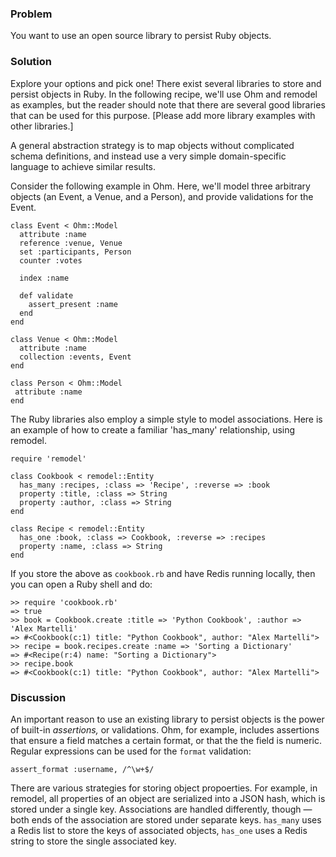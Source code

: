 ### Problem

You want to use an open source library to persist Ruby objects.

### Solution

Explore your options and pick one! There exist several libraries to store and persist objects in Ruby. 
In the following recipe, we'll use  Ohm and remodel as examples, but the reader should
note that there are several good libraries that can be used for this purpose. 
[Please add more library examples with other libraries.]

A general abstraction strategy is to map objects without complicated schema definitions,
and instead use a very simple domain-specific language to achieve similar results.

Consider the following example in Ohm. Here, we'll model three arbitrary objects (an Event, a
Venue, and a Person), and provide validations for the Event.

	class Event < Ohm::Model
  	  attribute :name
  	  reference :venue, Venue
  	  set :participants, Person
  	  counter :votes

 	  index :name

   	  def validate
   	    assert_present :name
	  end
	end

	class Venue < Ohm::Model
  	  attribute :name
  	  collection :events, Event
	end

	class Person < Ohm::Model
 	 attribute :name
	end
 
The Ruby libraries also employ a simple style to model associations. Here is an example of how to create a 
familiar 'has_many' relationship, using remodel.

	require 'remodel'
	
	class Cookbook < remodel::Entity
	  has_many :recipes, :class => 'Recipe', :reverse => :book
	  property :title, :class => String
	  property :author, :class => String
	end
	
	class Recipe < remodel::Entity
	  has_one :book, :class => Cookbook, :reverse => :recipes
	  property :name, :class => String
	end

If you store the above as `cookbook.rb` and have Redis running locally, 
then you can open a Ruby shell and do:

	>> require 'cookbook.rb'
	=> true
	>> book = Cookbook.create :title => 'Python Cookbook', :author => 'Alex Martelli'
	=> #<Cookbook(c:1) title: "Python Cookbook", author: "Alex Martelli">
	>> recipe = book.recipes.create :name => 'Sorting a Dictionary'
	=> #<Recipe(r:4) name: "Sorting a Dictionary">
	>> recipe.book
	=> #<Cookbook(c:1) title: "Python Cookbook", author: "Alex Martelli">

### Discussion

An important reason to use an existing library to persist objects is the power of 
built-in *assertions,* or validations. Ohm, for example, includes assertions that ensure
a field matches a certain format, or that the the field is numeric. Regular expressions
can be used for the `format` validation:

	assert_format :username, /^\w+$/

There are various strategies for storing object propoerties. For example, in remodel, 
all properties of an object are serialized into a JSON hash, which is stored under a
single key. Associations are handled differently, though &mdash; both ends of the
association are stored under separate keys. `has_many` uses a Redis
list to store the keys of associated objects, `has_one` uses a Redis
string to store the single associated key. 


